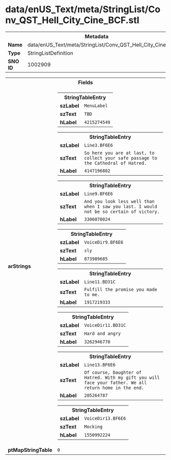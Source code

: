 <h1>data/enUS_Text/meta/StringList/Conv_QST_Hell_City_Cine_BCF.stl</h1><table><tr><th colspan="100%">Metadata</th></tr><tr><td><b>Name</b></td><td>data/enUS_Text/meta/StringList/Conv_QST_Hell_City_Cine_BCF.stl</td></tr><tr><td><b>Type</b></td><td>StringListDefinition</td></tr><tr><td><b>SNO ID</b></td><td>1002909</td></tr></table>

<table><tr><th colspan="100%">Fields</th></tr><tr><td><b>arStrings</b></td><td><table><tr><th colspan="100%">StringTableEntry</th></tr><tr><td><b>szLabel</b></td><td><code>MenuLabel</code></td></tr><tr><td><b>szText</b></td><td><code>TBD</code></td></tr><tr><td><b>hLabel</b></td><td><code>4215274549</code></td></tr></table>


<table><tr><th colspan="100%">StringTableEntry</th></tr><tr><td><b>szLabel</b></td><td><code>Line3.BF6E6</code></td></tr><tr><td><b>szText</b></td><td><code>So here you are at last, to collect your safe passage to the Cathedral of Hatred.</code></td></tr><tr><td><b>hLabel</b></td><td><code>4147196802</code></td></tr></table>


<table><tr><th colspan="100%">StringTableEntry</th></tr><tr><td><b>szLabel</b></td><td><code>Line9.BF6E6</code></td></tr><tr><td><b>szText</b></td><td><code>And you look less well than when I saw you last. I would not be so certain of victory.</code></td></tr><tr><td><b>hLabel</b></td><td><code>3306070024</code></td></tr></table>


<table><tr><th colspan="100%">StringTableEntry</th></tr><tr><td><b>szLabel</b></td><td><code>VoiceDir9.BF6E6</code></td></tr><tr><td><b>szText</b></td><td><code>sly</code></td></tr><tr><td><b>hLabel</b></td><td><code>873989685</code></td></tr></table>


<table><tr><th colspan="100%">StringTableEntry</th></tr><tr><td><b>szLabel</b></td><td><code>Line11.BD31C</code></td></tr><tr><td><b>szText</b></td><td><code>Fulfill the promise you made to me.</code></td></tr><tr><td><b>hLabel</b></td><td><code>1917219333</code></td></tr></table>


<table><tr><th colspan="100%">StringTableEntry</th></tr><tr><td><b>szLabel</b></td><td><code>VoiceDir11.BD31C</code></td></tr><tr><td><b>szText</b></td><td><code>Hard and angry</code></td></tr><tr><td><b>hLabel</b></td><td><code>3262946770</code></td></tr></table>


<table><tr><th colspan="100%">StringTableEntry</th></tr><tr><td><b>szLabel</b></td><td><code>Line13.BF6E6</code></td></tr><tr><td><b>szText</b></td><td><code>Of course, Daughter of Hatred. With my gift you will face your father. We all return home in the end.</code></td></tr><tr><td><b>hLabel</b></td><td><code>205264787</code></td></tr></table>


<table><tr><th colspan="100%">StringTableEntry</th></tr><tr><td><b>szLabel</b></td><td><code>VoiceDir13.BF6E6</code></td></tr><tr><td><b>szText</b></td><td><code>Mocking</code></td></tr><tr><td><b>hLabel</b></td><td><code>1550992224</code></td></tr></table>


</td></tr><tr><td><b>ptMapStringTable</b></td><td><code>0</code></td></tr></table>

